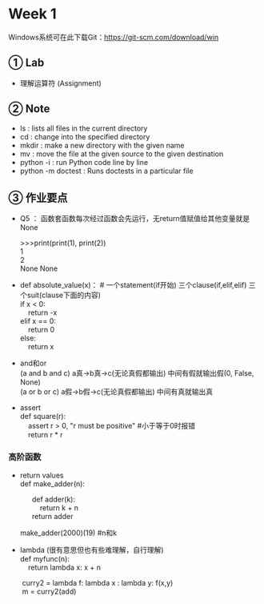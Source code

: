# Week 1 
Windows系统可在此下载Git：https://git-scm.com/download/win

## ① Lab
* 理解运算符 (Assignment)
## ② Note

* ls : lists all files in the current directory
* cd <path to directory>: change into the specified directory
* mkdir <directory name>: make a new directory with the given name
* mv <source path> <destination path>: move the file at the given source to the given destination
* python -i : run Python code line by line
* python -m doctest : Runs doctests in a particular file
## ③ 作业要点
* Q5 ： 函数套函数每次经过函数会先运行，无return值赋值给其他变量就是None  
  
  \>>>print(print(1), print(2))  
  1  
  2  
  None None
  
* def absolute_value(x)：   # 一个statement(if开始) 三个clause(if,elif,elif) 三个suit(clause下面的内容)  
	if x < 0:  
	&nbsp;&nbsp;&nbsp;&nbsp;return -x  
	elif x == 0:  
  &nbsp;&nbsp;&nbsp;&nbsp;return 0  
	else:  
	&nbsp;&nbsp;&nbsp;&nbsp;return x  

* and和or  
(a and b and c) a真->b真->c(无论真假都输出) 中间有假就输出假(0, False, None)  
(a or b or c)   a假->b假->c(无论真假都输出) 中间有真就输出真

* assert  
def square(r):  
&nbsp;&nbsp;&nbsp;&nbsp;assert r > 0, "r must be positive" #小于等于0时报错  
&nbsp;&nbsp;&nbsp;&nbsp;return r * r

### 高阶函数
* return values  
def make_adder(n):  
	
&nbsp;&nbsp;&nbsp;&nbsp;&nbsp;&nbsp;&nbsp;&nbsp;&nbsp;&nbsp;&nbsp;&nbsp;def adder(k):  
&nbsp;&nbsp;&nbsp;&nbsp;&nbsp;&nbsp;&nbsp;&nbsp;&nbsp;&nbsp;&nbsp;&nbsp;&nbsp;&nbsp;&nbsp;&nbsp;return k + n  
&nbsp;&nbsp;&nbsp;&nbsp;&nbsp;&nbsp;&nbsp;&nbsp;&nbsp;&nbsp;&nbsp;&nbsp;return adder  
	
&nbsp;&nbsp;&nbsp;&nbsp;&nbsp;&nbsp;make_adder(2000)(19)    #n和k

* lambda (很有意思但也有些难理解，自行理解)   
def myfunc(n):  
&nbsp;&nbsp;&nbsp;&nbsp;return lambda x: x + n  

&nbsp;&nbsp;&nbsp;&nbsp;&nbsp;&nbsp;&nbsp;curry2 = lambda f: lambda x : lambda y: f(x,y)  
&nbsp;&nbsp;&nbsp;&nbsp;&nbsp;&nbsp;&nbsp;m = curry2(add)  
